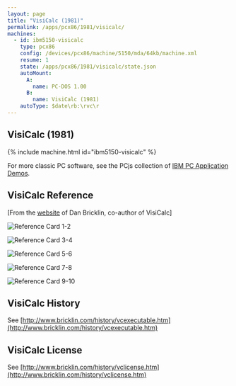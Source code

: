 ```yaml
---
layout: page
title: "VisiCalc (1981)"
permalink: /apps/pcx86/1981/visicalc/
machines:
  - id: ibm5150-visicalc
    type: pcx86
    config: /devices/pcx86/machine/5150/mda/64kb/machine.xml
    resume: 1
    state: /apps/pcx86/1981/visicalc/state.json
    autoMount:
      A:
        name: PC-DOS 1.00
      B:
        name: VisiCalc (1981)
    autoType: $date\rb:\rvc\r
---
```


VisiCalc (1981)
---------------

{% include machine.html id="ibm5150-visicalc" %}

For more classic PC software, see the PCjs collection of [IBM PC Application Demos](/apps/pcx86/).

VisiCalc Reference
------------------

[From the [website](http://www.bricklin.com/history/refcard1.htm) of Dan Bricklin, co-author of VisiCalc]

![Reference Card 1-2](visicalc-refcard1-2.gif)

![Reference Card 3-4](visicalc-refcard3-4.gif)

![Reference Card 5-6](visicalc-refcard5-6.gif)

![Reference Card 7-8](visicalc-refcard7-8.gif)

![Reference Card 9-10](visicalc-refcard9-10.gif)

VisiCalc History
----------------
See [http://www.bricklin.com/history/vcexecutable.htm](http://www.bricklin.com/history/vcexecutable.htm)

VisiCalc License
----------------
See [http://www.bricklin.com/history/vclicense.htm](http://www.bricklin.com/history/vclicense.htm)

